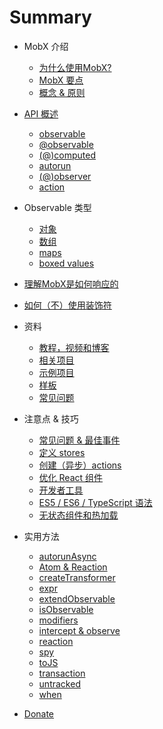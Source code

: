 # Summary

* MobX 介绍

  * [为什么使用MobX?](MobX.md)
  * [MobX 要点](intro/overview.md)
  * [概念 & 原则](intro/concepts.md)

* [API 概述](refguide/api.md)

  * [observable](refguide/observable.md)
  * [@observable](refguide/observable-decorator.md)
  * [(@)computed](refguide/computed-decorator.md)
  * [autorun](refguide/autorun.md)
  * [(@)observer](refguide/observer-component.md)
  * [action](refguide/action.md)

* Observable 类型

  * [对象](refguide/object.md)
  * [数组](refguide/array.md)
  * [maps](refguide/map.md)
  * [boxed values](refguide/boxed.md)

* [理解MobX是如何响应的](best/react.md)

* [如何（不）使用装饰符](best/decorators.md)
* 资料

  * [教程，视频和博客](faq/blogs.md)
  * [相关项目](faq/related.md)
  * [示例项目](faq/examples.md)
  * [样板](faq/boilerplates.md)
  * [常见问题](faq/faq.md)

* 注意点 & 技巧

  * [常见问题 & 最佳事件](best/pitfalls.md)
  * [定义 stores](best/store.md)
  * [创建（异步）actions](best/actions.md)
  * [优化 React 组件](best/react-performance.md)
  * [开发者工具](best/devtools.md)
  * [ES5 / ES6 / TypeScript 语法](best/syntax.md)
  * [无状态组件和热加载](best/stateless-HMR.md)

* 实用方法

  * [autorunAsync](refguide/autorun-async.md)
  * [Atom & Reaction](refguide/extending.md)
  * [createTransformer](refguide/create-transformer.md)
  * [expr](refguide/expr.md)
  * [extendObservable](refguide/extend-observable.md)
  * [isObservable](refguide/is-observable.md)
  * [modifiers](refguide/modifiers.md)
  * [intercept & observe](refguide/observe.md)
  * [reaction](refguide/reaction.md)
  * [spy](refguide/spy.md)
  * [toJS](refguide/tojson.md)
  * [transaction](refguide/transaction.md)
  * [untracked](refguide/untracked.md)
  * [when](refguide/when.md)

* [Donate](donating.md)


